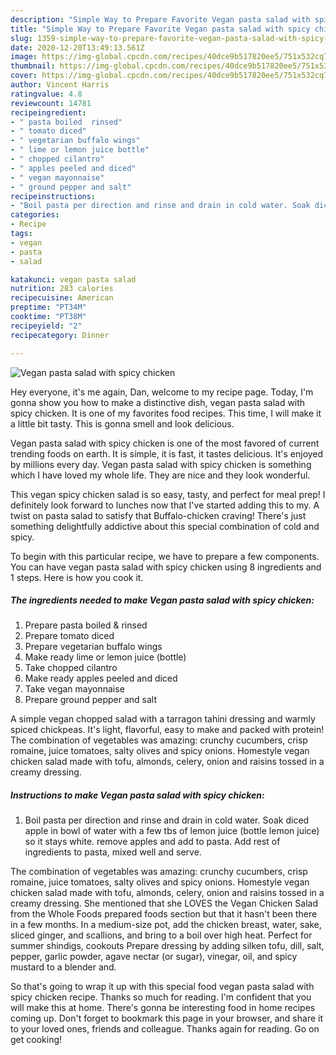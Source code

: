 ```yaml
---
description: "Simple Way to Prepare Favorite Vegan pasta salad with spicy chicken"
title: "Simple Way to Prepare Favorite Vegan pasta salad with spicy chicken"
slug: 1359-simple-way-to-prepare-favorite-vegan-pasta-salad-with-spicy-chicken
date: 2020-12-20T13:49:13.561Z
image: https://img-global.cpcdn.com/recipes/40dce9b517820ee5/751x532cq70/vegan-pasta-salad-with-spicy-chicken-recipe-main-photo.jpg
thumbnail: https://img-global.cpcdn.com/recipes/40dce9b517820ee5/751x532cq70/vegan-pasta-salad-with-spicy-chicken-recipe-main-photo.jpg
cover: https://img-global.cpcdn.com/recipes/40dce9b517820ee5/751x532cq70/vegan-pasta-salad-with-spicy-chicken-recipe-main-photo.jpg
author: Vincent Harris
ratingvalue: 4.8
reviewcount: 14781
recipeingredient:
- " pasta boiled  rinsed"
- " tomato diced"
- " vegetarian buffalo wings"
- " lime or lemon juice bottle"
- " chopped cilantro"
- " apples peeled and diced"
- " vegan mayonnaise"
- " ground pepper and salt"
recipeinstructions:
- "Boil pasta per direction and rinse and drain in cold water. Soak diced apple in bowl of water with a few tbs of lemon juice (bottle lemon juice) so it stays white. remove apples and add to pasta. Add rest of ingredients to pasta, mixed well and serve."
categories:
- Recipe
tags:
- vegan
- pasta
- salad

katakunci: vegan pasta salad 
nutrition: 283 calories
recipecuisine: American
preptime: "PT34M"
cooktime: "PT38M"
recipeyield: "2"
recipecategory: Dinner

---
```



![Vegan pasta salad with spicy chicken](https://img-global.cpcdn.com/recipes/40dce9b517820ee5/751x532cq70/vegan-pasta-salad-with-spicy-chicken-recipe-main-photo.jpg)

Hey everyone, it's me again, Dan, welcome to my recipe page. Today, I'm gonna show you how to make a distinctive dish, vegan pasta salad with spicy chicken. It is one of my favorites food recipes. This time, I will make it a little bit tasty. This is gonna smell and look delicious.

Vegan pasta salad with spicy chicken is one of the most favored of current trending foods on earth. It is simple, it is fast, it tastes delicious. It's enjoyed by millions every day. Vegan pasta salad with spicy chicken is something which I have loved my whole life. They are nice and they look wonderful.

This vegan spicy chicken salad is so easy, tasty, and perfect for meal prep! I definitely look forward to lunches now that I&#39;ve started adding this to my. A twist on pasta salad to satisfy that Buffalo-chicken craving! There&#39;s just something delightfully addictive about this special combination of cold and spicy.


To begin with this particular recipe, we have to prepare a few components. You can have vegan pasta salad with spicy chicken using 8 ingredients and 1 steps. Here is how you cook it.

<!--inarticleads1-->

##### The ingredients needed to make Vegan pasta salad with spicy chicken:

1. Prepare  pasta boiled &amp; rinsed
1. Prepare  tomato diced
1. Prepare  vegetarian buffalo wings
1. Make ready  lime or lemon juice (bottle)
1. Take  chopped cilantro
1. Make ready  apples peeled and diced
1. Take  vegan mayonnaise
1. Prepare  ground pepper and salt


A simple vegan chopped salad with a tarragon tahini dressing and warmly spiced chickpeas. It&#39;s light, flavorful, easy to make and packed with protein! The combination of vegetables was amazing: crunchy cucumbers, crisp romaine, juice tomatoes, salty olives and spicy onions. Homestyle vegan chicken salad made with tofu, almonds, celery, onion and raisins tossed in a creamy dressing. 

<!--inarticleads2-->

##### Instructions to make Vegan pasta salad with spicy chicken:

1. Boil pasta per direction and rinse and drain in cold water. Soak diced apple in bowl of water with a few tbs of lemon juice (bottle lemon juice) so it stays white. remove apples and add to pasta. Add rest of ingredients to pasta, mixed well and serve.


The combination of vegetables was amazing: crunchy cucumbers, crisp romaine, juice tomatoes, salty olives and spicy onions. Homestyle vegan chicken salad made with tofu, almonds, celery, onion and raisins tossed in a creamy dressing. She mentioned that she LOVES the Vegan Chicken Salad from the Whole Foods prepared foods section but that it hasn&#39;t been there in a few months. In a medium-size pot, add the chicken breast, water, sake, sliced ginger, and scallions, and bring to a boil over high heat. Perfect for summer shindigs, cookouts Prepare dressing by adding silken tofu, dill, salt, pepper, garlic powder, agave nectar (or sugar), vinegar, oil, and spicy mustard to a blender and. 

So that's going to wrap it up with this special food vegan pasta salad with spicy chicken recipe. Thanks so much for reading. I'm confident that you will make this at home. There's gonna be interesting food in home recipes coming up. Don't forget to bookmark this page in your browser, and share it to your loved ones, friends and colleague. Thanks again for reading. Go on get cooking!
